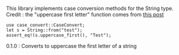 This library implements case conversion methods for the String type.  
Credit : the "uppercase first letter" function comes from [this post](https://stackoverflow.com/questions/38406793/why-is-capitalizing-the-first-letter-of-a-string-so-convoluted-in-rust)

```
use case_convert::CaseConvert;
let s = String::from("test");
assert_eq!(s.uppercase_first(), "Test");
```

0.1.0 : Converts to uppercase the first letter of a string